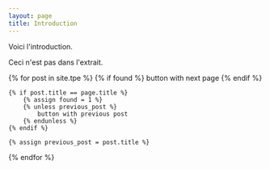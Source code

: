 ```yaml
---
layout: page
title: Introduction
---
```

Voici l'introduction.
<!--more-->
Ceci n'est pas dans l'extrait.


{% for post in site.tpe %}
	{% if found %}
		button with next page
	{% endif %}

	{% if post.title == page.title %}
		{% assign found = 1 %}
		{% unless previous_post %}
			button with previous post
		{% endunless %}
	{% endif %}
	
	{% assign previous_post = post.title %}
{% endfor %}